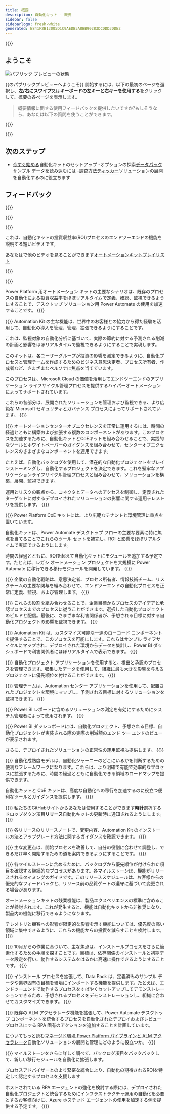 ```yaml
---
title: 概要
description: 自動化キット - 概要
sidebar: false
sidebarlogo: fresh-white
generated: E841F2B13005D1C9AEDB5A8BB90283DCDDD3DDE2
---
```


<div class="optional">

{{<toc>}}

## ようこそ

![パブリック プレビューの状態](/images/illustrations/status-public-preview.svg)

{{のパブリックプレビューへようこそ<product-name>}}.開始するには、以下の最初のページを選択し、**左/右にスワイプ**又は**キーボードの左キーと右キーを使用する**をクリックして、概要の各ページを表示します。

> 概要情報に関する使用フィードバックを提供したいですか?もしそうなら、あなたは以下の質問を使うことができます。

</div>

{{<presentation slides="0,1,2,3,4,5,6,7,8,9,10,11,12,13,14,15,16,17,18,19,20">}}

<div class="optional">

{{<presentationStyles>}}

## 次のステップ

- [今すぐ始める](/ja/get-started)自動化キットのセットアップ
-オプションの探索[データパック](/ja/features/datapacks)サンプル データを読み込むには
-調査方法[ティッカー](/ja/features/alm)ソリューションの展開を自動化するのに役立ちます

## フィードバック

{{<questions name="overview.json" completed="Thank you for providing feedback" showNavigationButtons=false >}}

</div>

{{<slideStyles>}}

{{<slide id="slide0" audio="" description="Overview Video" video="VNC0PWBTRwA">}}

これは、自動化キットの投資収益率(ROI)プロセスのエンドツーエンドの機能を説明する短いビデオです。

あなたはで他のビデオを見ることができます[オートメーションキットプレイリスト](https://www.youtube.com/playlist?list=PLi9EhCY4z99VlRg4j7D1Or6XfXbUcEWZy)

{{</slide>}}

{{<slide  id="slide1" audio="overview/Slide01.mp3" description="Automation Kit Overview" image="overview/Slide01.SVG" >}}

Power Platform 用オートメーション キットの主要なシナリオは、既存のプロセスの自動化による投資収益率をほぼリアルタイムで定義、確認、監視できるようにすることで、デスクトップ ソリューション用 Power Automate の使用を加速することです。
{{</slide>}}

{{<slide  id="slide2" audio="overview/Slide02.mp3" description="Automation Kit Features" image="overview/Slide02.SVG" >}}
Automation Kit の主な機能は、世界中のお客様との協力から得た経験を活用して、自動化の導入を管理、管理、拡張できるようにすることです。

これは、監視対象の自動化分析に基づいて、実際の節約に対する予測される削減の計画と影響をほぼリアルタイムで監視できるようにすることで実現します。

このキットは、各ユーザーグループが投資の影響を測定できるように、自動化プロセスと管理チームを作成するためのビジネス意思決定者、プロセス所有者、作成者など、さまざまなペルソナに焦点を当てています。

このプロセスは、Microsoft Cloud の価値を活用してエンドツーエンドのアプリケーション ライフサイクル管理プロセスを提供するハイパーオートメーションによってサポートされています。

これらの各部分は、展開されたソリューションを管理および監視できる、より広範な Microsoft セキュリティとガバナンス プロセスによってサポートされています。
{{</slide>}}

{{<slide  id="slide3" audio="overview/Slide03.mp3" description="Automation Center of Excellence Overview" image="overview/Slide03.SVG" >}}
オートメーションセンターオブエクセレンスを正常に運用するには、時間の経過とともに構築および拡張する複数のコンポーネントがあります。このプロセスを加速するために、自動化キットとCoEキットを組み合わせることで、実践的なツールとホワイトペーパーのガイダンスを組み合わせて、センターオブエクセレンスのさまざまなコンポーネントを適用できます。

たとえば、自動化バックログを使用して、潜在的な自動化プロジェクトをブレインストーミングし、自動化するプロジェクトを決定できます。これを堅牢なアプリケーションライフサイクル管理プロセスと組み合わせて、ソリューションを構築、展開、監視できます。

運用とリスクの観点から、コネクタとデータへのアクセスを制御し、定義されたターゲットに対するデプロイされたソリューションの影響に関する運用テレメトリを提供します。
{{</slide>}}

{{<slide  id="slide4" audio="overview/Slide04.mp3" description="Automation Kit vs CoE Kit" image="overview/Slide04.SVG" >}}
Power Platform CoE キットには、より広範なテナントと環境管理に重点を置いています。

自動化キットは、Power Automate デスクトップ フローの主要な要素に特に焦点を当てることでこれらのツール セットを補完し、ROI と影響をほぼリアルタイムで実証できるようにします。

時間の経過とともに、ROIを超えて自動化キットにモジュールを追加する予定です。たとえば、レガシ オートメーション プロジェクトを大規模に Power Automate に移行できる移行モジュールを開発しています。
{{</slide>}}

{{<slide  id="slide5" audio="overview/Slide05.mp3" description="Corporate Automation Strategy" image="overview/Slide05.SVG" >}}
企業の自動化戦略は、意思決定者、プロセス所有者、情報技術チーム、リスクチームの主要な関与を組み合わせて、エンドツーエンドの自動化プロセスを正常に定義、監視、および管理します。
{{</slide>}}

{{<slide  id="slide6" audio="overview/Slide06.mp3" description="Corporate Automation Strategy" image="overview/Slide06.SVG" >}}
これらの役割を組み合わせることで、企業目標からプロセスのアイデアと承認プロセスまでのプロセスに従うことができます。選択した自動化プロジェクトのビルドと配信。最後に、さまざまな利害関係者が、予想される目標に対する自動化プロジェクトの影響を監視できます。
{{</slide>}}

{{<slide  id="slide7" audio="overview/Slide07.mp3" description="Leveraging Automation Kit" image="overview/Slide07.SVG" >}}
Automation Kit は、カスタマイズ可能な一連のローコード コンポーネントを提供することで、このプロセスを可能にします。これらはサンプル ライフサイクルにマップされ、デプロイされた環境からデータを集計し、Power BI ダッシュボードで利害関係者にほぼリアルタイムで表示できます。
{{</slide>}}

{{<slide  id="slide8" audio="overview/Slide08.mp3" description="Automation Projects" image="overview/Slide08.SVG" >}}
自動化プロジェクト アプリケーションを使用すると、検出と承認のプロセスを管理できます。収集したデータを使用して、組織に最も大きな影響を与えるプロジェクトに優先順位を付けることができます。
{{</slide>}}

{{<slide  id="slide9" audio="overview/Slide09.mp3" description="Automation Center" image="overview/Slide09.SVG" >}}
管理チームは、Automation センター アプリケーションを使用して、配置されたプロジェクトを環境にマップし、予測される目標に対するソリューションを監視できます。
{{</slide>}}

{{<slide  id="slide10" audio="overview/Slide10.mp3" description="Automation Solution Manager" image="overview/Slide10.SVG" >}}
Power BI レポートに含めるソリューションの測定を有効にするためにシステム管理者によって使用されます。
{{</slide>}}

{{<slide  id="slide11" audio="overview/Slide11.mp3" description="Power BI Dashboard" image="overview/Slide11.SVG" >}}
Power BI ダッシュボードには、自動化プロジェクト、予想される目標、自動化プロジェクトが実装される際の実際の削減額のエンド ツー エンドのビューが表示されます。

さらに、デプロイされたソリューションの正常性の運用監視も提供します。
{{</slide>}}

{{<slide  id="slide12" audio="overview/Slide12.mp3" description="Automation Maturity Model" image="overview/Slide12.SVG" >}}
自動化成熟度モデルは、自動化ジャーニーのどこにいるかを判断するための便利なフレームワークになります。これらは、より明確で有能で効率的なプロセスに拡張するために、時間の経過とともに自動化できる領域のロードマップを提供できます。

自動化キットと CoE キットは、高度な自動化への移行を加速するのに役立つ便利なツールとガイダンスを提供します。
{{</slide>}}

{{<slide  id="slide13" audio="overview/Slide13.mp3" description="Monitor Automation Kit Releases" image="overview/Slide13.SVG" >}}
私たちのGitHubサイトからあなたは使用することができます**時計**選択するドロップダウン項目**リリース**自動化キットの更新時に通知されるようにします。
{{</slide>}}

{{<slide  id="slide14" audio="overview/Slide14.mp3" description="Automation Kit Release" image="overview/Slide14-Nov2022.SVG" >}}
各リリースのリリースノートで、変更内容、Automation Kit のインストール方法とアップグレード方法に関するガイダンスを確認できます。
{{</slide>}}

{{<slide  id="slide15" audio="overview/Slide15.mp3" description="Automation Kit Getting Started" image="overview/Slide15.SVG" >}}
主な変更点は、開始プロセスを改善して、自分の役割に合わせて調整し、できるだけ早く開始するための道を案内できるようにすることです。
{{</slide>}}

{{<slide  id="slide16" audio="overview/Slide16.mp3" description="What's Next" image="overview/Slide16.SVG" >}}
各マイルストーンに含めるために、バックログから優先順位が付けられた項目を確認する継続的なプロセスがあります。各マイルストーンは、機能がリリースされるタイミングのガイドです。このリリーススケジュールは、お客様からの優先的なフィードバックと、リリース前の品質ゲートの遵守に基づいて変更される場合があります。

オートメーションキットの残業機能は、製品エクスペリエンスの標準に含めることが検討されます。これが発生すると、機能は自動化キットから非推奨になり、製品内の機能に移行できるようになります。

テレメトリと顧客への影響が限定的な影響を示す機能については、優先度の高い領域に集中できるように、これらの機能からの投資を減らすことを検討します。
{{</slide>}}

{{<slide  id="slide17" audio="overview/Slide17.mp3" description="Simplifying the Install Process" image="overview/Slide17.SVG" >}}
10月からの作業に基づいて、主な焦点は、インストールプロセスをさらに簡素化するための手順を探すことです。目標は、依存関係のインストールと初期データ設定を行い、動作するシステムをはるかに高速に操作できるようにすることです。
{{</slide>}}

{{<slide  id="slide18" audio="overview/Slide18.mp3" description="Sample Data" image="overview/Slide18.SVG" >}}
インストール プロセスを拡張して、Data Pack は、定義済みのサンプル データや業界固有の目標を環境にインポートする機能を提供します。たとえば、エンドツーエンドで動作するプロセスをすばやくセットアップしてデモンストレーションできるため、予想されるプロセスをデモンストレーションし、組織に合わせてカスタマイズできます。
{{</slide>}}

{{<slide  id="slide19" audio="overview/Slide19.mp3" description="End to end ALM" image="overview/Slide19.SVG" >}}
既存の ALM アクセラレータ機能を拡張して、Power Automate デスクトップ コンポーネントを統合するプロセスを自動化されたデプロイおよびレビュー プロセスにする RPA 固有のアクションを追加することを計画しています。

についてもっと読む[マネージド環境 Power Platform パイプラインと ALM アクセラレータ](/ja/features/alm)自動化ソリューションの展開と管理にどのように役立つか。
{{</slide>}}

{{<slide  id="slide20" audio="overview/Slide20.mp3" description="Futures" image="overview/Slide20.SVG" >}}
マイルストーンをさらに詳しく調べて、バックログ項目をバックバックして、新しい移行モジュールを自動化に拡張します。

プロセスアドバイザーとのより緊密な統合により、自動化の期待されるROIを特定して認定するプロセスを支援します

ホストされている RPA エージェントの強化を検討する際には、デプロイされた自動化プロジェクトと統合するためにインフラストラクチャ運用の自動化を必要とするお客様向けに、Azure ホステッド エージェントの使用を加速する例を提供する予定です。
{{</slide>}}
